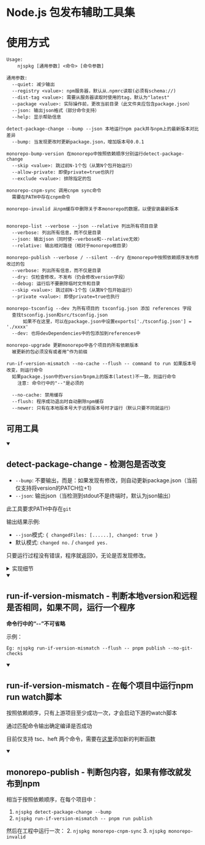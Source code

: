 # Node.js 包发布辅助工具集

# 使用方式

```text id="usage"
Usage:
    njspkg [通用参数] <命令> [命令参数]

通用参数:
  --quiet: 减少输出
  --registry <value>: npm服务器，默认从.npmrc读取(必须有schema://)
  --dist-tag <value>: 需要从服务器读取时使用的tag，默认为"latest"
  --package <value>: 实际操作前，更改当前目录（此文件夹应包含package.json）
  --json: 输出json格式（部分命令支持）
  --help: 显示帮助信息

detect-package-change --bump --json 本地运行npm pack并与npm上的最新版本对比差异
  --bump: 当发现更改时更新package.json，增加版本号0.0.1

monorepo-bump-version 在monorepo中按照依赖顺序分别运行detect-package-change
  --skip <value>: 跳过前N-1个包（从第N个包开始运行）
  --allow-private: 即使private=true也执行
  --exclude <value>: 排除指定的包

monorepo-cnpm-sync 调用cnpm sync命令
  需要在PATH中存在cnpm命令

monorepo-invalid 从npm缓存中删除关于本monorepo的数据，以便安装最新版本
  

monorepo-list --verbose --json --relative 列出所有项目目录
  --verbose: 列出所有信息，而不仅是目录
  --json: 输出json（同时使--verbose和--relative无效）
  --relative: 输出相对路径（相对于monorepo根目录）

monorepo-publish --verbose / --silent --dry 在monorepo中按照依赖顺序发布修改过的包
  --verbose: 列出所有信息，而不仅是目录
  --dry: 仅检查修改，不发布（仍会修改version字段）
  --debug: 运行后不要删除临时文件和目录
  --skip <value>: 跳过前N-1个包（从第N个包开始运行）
  --private <value>: 即使private=true也执行

monorepo-tsconfig --dev 为所有项目的 tsconfig.json 添加 references 字段
  查找tsconfig.json和src/tsconfig.json
      如果不在这里，可以在package.json中设置exports['./tsconfig.json'] = './xxxx'
  --dev: 也将devDependencies中的包添加到references中

monorepo-upgrade 更新monorepo中各个项目的所有依赖版本
  被更新的包必须没有或者用^作为前缀

run-if-version-mismatch --no-cache --flush -- command to run 如果版本号改变，则运行命令
  如果package.json中的version与npm上的版本(latest)不一致，则运行命令
    注意: 命令行中的"--"是必须的
  
  --no-cache: 禁用缓存
  --flush: 程序成功退出时自动删除npm缓存
  --newer: 只有在本地版本号大于远程版本号时才运行（默认只要不同就运行）
```


## 可用工具

<details open>
<summary><h2>detect-package-change - 检测包是否改变</h2></summary>

-   `--bump`: 不要输出，而是：如果发现有修改，则自动更新package.json（当前仅支持将version的PATCH位+1）
-   `--json`: 输出json（当检测到stdout不是终端时，默认为json输出）

此工具要求PATH中存在`git`

输出结果示例:

-   `--json`模式: `{ changedFiles: [......], changed: true }`
-   默认模式: `changed no.` / `changed yes.`

只要运行过程没有错误，程序就返回0，无论是否发现修改。

<details>
  <summary>实现细节</summary>
  
1. 调用`npm-registry-fetch`包，从npm下载最新的`package.json`，它支持标准http缓存和代理设置
1. 和本地的`package.json`比较`version`字段
    - 如果本地版本号大于远程，则直接判定为`有修改`
1. 从npm下载dist.tarball指定的压缩包，解压到一个临时目录中
1. 在包目录中运行`npm pack`（也支持pnpm）得到压缩包
1. 检查两个压缩包是否相同
	1. 在临时目录中初始化git仓库
	1. 立即提交前面解压结果
	1. 将打包结果覆盖到同一个目录中
	1. 再次提交
	1. 检查`git log`输出的内容（强制LANG=C）
		- 如果没有任何修改，则判定为`无修改`
1. 如果有`--bump`，调用`semver`修改`package.json`中的`version`字段
2. 否则输出`有修改`
</details>
</details>

<details open>
<summary><h2>run-if-version-mismatch - 判断本地version和远程是否相同，如果不同，运行一个程序</h2></summary>

**命令行中的“--”不可省略**

示例：

```
Eg: njspkg run-if-version-mismatch --flush -- pnpm publish --no-git-checks
```

</details>


<details open>
<summary><h2>run-if-version-mismatch - 在每个项目中运行npm run watch脚本</h2></summary>

按照依赖顺序，只有上游项目至少成功一次，才会启动下游的watch脚本

通过匹配命令输出确定编译是否成功

目前仅支持 tsc、heft 两个命令，需要在[这里](src/common/watch-runner/judge.ts)添加新的判断函数

</details>


<details open>
<summary><h2>monorepo-publish - 判断包内容，如果有修改就发布到npm</h2></summary>


相当于按照依赖顺序，在每个项目中：
1. `njspkg detect-package-change --bump`
1. `njspkg run-if-version-mismatch -- pnpm run publish`

然后在工程中运行一次：
2. `njspkg monorepo-cnpm-sync`
3. `njspkg monorepo-invalid`

</details>
